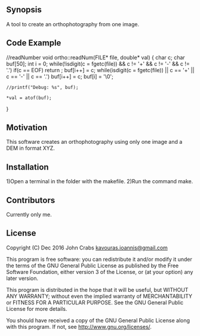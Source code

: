## Synopsis

A tool to create an orthophotography from one image.

## Code Example

//readNumber
void ortho::readNum(FILE* file, double* val)
{
	char c;
	char buf[50];
	int i = 0;
	while(!isdigit(c = fgetc(file)) && c != '+' && c != '-' && c != '.')
		if(c == EOF)
			return ;
	buf[i++] = c;
	while(isdigit(c = fgetc(file)) || c == '+' || c == '-' || c == '.')
		buf[i++] = c;
	buf[i] = '\0';
	
	//printf("Debug: %s", buf);
	
	*val = atof(buf);
}

## Motivation

This software creates an orthophotography using only one image and a DEM in format XYZ. 

## Installation

1)Open a terminal in the folder with the makefile.
2)Run the command make.

## Contributors

Currently only me.

## License
Copyright (C) Dec 2016 John Crabs <kavouras.ioannis@gmail.com>

This program is free software: you can redistribute it and/or modify
it under the terms of the GNU General Public License as published by
the Free Software Foundation, either version 3 of the License, or
(at your option) any later version.

This program is distributed in the hope that it will be useful,
but WITHOUT ANY WARRANTY; without even the implied warranty of
MERCHANTABILITY or FITNESS FOR A PARTICULAR PURPOSE.  See the
GNU General Public License for more details.

You should have received a copy of the GNU General Public License
along with this program.  If not, see <http://www.gnu.org/licenses/>.




